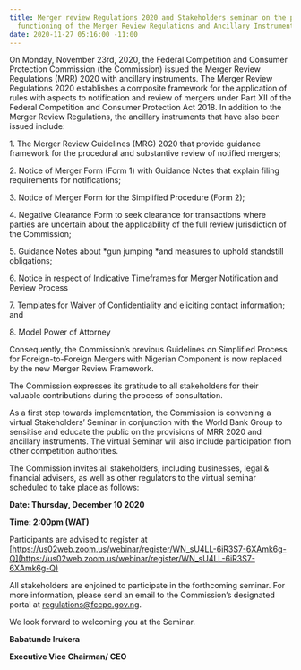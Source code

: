 ```yaml
---
title: Merger review Regulations 2020 and Stakeholders seminar on the provisions and
  functioning of the Merger Review Regulations and Ancillary Instruments.
date: 2020-11-27 05:16:00 -11:00
---
```


On Monday, November 23rd, 2020, the Federal Competition and Consumer Protection Commission (the Commission) issued the Merger Review Regulations (MRR) 2020 with ancillary instruments. The Merger Review Regulations 2020 establishes a composite framework for the application of rules with aspects to notification and review of mergers under Part XII of the Federal Competition and Consumer Protection Act 2018. In addition to the Merger Review Regulations, the ancillary instruments that have also been issued include:

1\. The Merger Review Guidelines (MRG) 2020 that provide guidance framework for the procedural and substantive review of notified mergers;

2\. Notice of Merger Form (Form 1) with Guidance Notes that explain filing requirements for notifications;

3\. Notice of Merger Form for the Simplified Procedure (Form 2);

4\. Negative Clearance Form to seek clearance for transactions where parties are uncertain about the applicability of the full review jurisdiction of the Commission;

5\. Guidance Notes about *gun jumping *and measures to uphold standstill obligations;

6\. Notice in respect of Indicative Timeframes for Merger Notification and Review Process

7\. Templates for Waiver of Confidentiality and eliciting contact information; and

8\. Model Power of Attorney

Consequently, the Commission’s previous Guidelines on Simplified Process for Foreign-to-Foreign Mergers with Nigerian Component is now replaced by the new Merger Review Framework.

The Commission expresses its gratitude to all stakeholders for their valuable contributions during the process of consultation.

As a first step towards implementation, the Commission is convening a virtual Stakeholders’ Seminar in conjunction with the World Bank Group to sensitise and educate the public on the provisions of MRR 2020 and ancillary instruments. The virtual Seminar will also include participation from other competition authorities.

The Commission invites all stakeholders, including businesses, legal & financial advisers, as well as other regulators to the virtual seminar scheduled to take place as follows:

**Date: Thursday, December 10 2020**

**Time: 2:00pm (WAT)**

Participants are advised to register at [https://us02web.zoom.us/webinar/register/WN_sU4LL-6iR3S7-6XAmk6g-Q](https://us02web.zoom.us/webinar/register/WN_sU4LL-6iR3S7-6XAmk6g-Q)

All stakeholders are enjoined to participate in the forthcoming seminar. For more information, please send an email to the Commission’s designated portal at [regulations@fccpc.gov.ng](mailto:regulations@fccpc.gov.ng).

We look forward to welcoming you at the Seminar.

**Babatunde Irukera**

**Executive Vice Chairman/ CEO**